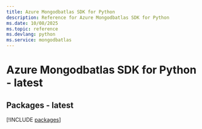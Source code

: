 ```yaml
---
title: Azure Mongodbatlas SDK for Python
description: Reference for Azure Mongodbatlas SDK for Python
ms.date: 10/08/2025
ms.topic: reference
ms.devlang: python
ms.service: mongodbatlas
---
```

# Azure Mongodbatlas SDK for Python - latest
## Packages - latest
[!INCLUDE [packages](mongodbatlas-index.md)]